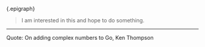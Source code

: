 {.epigraph}
> I am interested in this and hope to do something.
****

Quote: On adding complex numbers to Go, Ken Thompson

